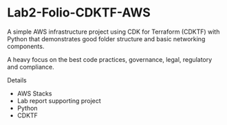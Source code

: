 # Lab2-Folio-CDKTF-AWS

A simple AWS infrastructure project using CDK for Terraform (CDKTF) with Python that demonstrates good folder structure and basic networking components.

A heavy focus on the best code practices, governance, legal, regulatory and compliance.

Details 
- AWS Stacks
- Lab report supporting project
- Python
- CDKTF
